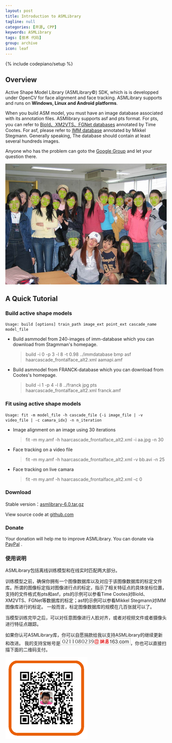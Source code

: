 ```yaml
---
layout: post
title: Introduction to ASMLibrary
tagline: null
categories: [开源, CPP]
keywords: ASMLibrary
tags: [技术 代码]
group: archive
icon: leaf
---
```


{% include codepiano/setup %}

## Overview

Active Shape Model Library (ASMLibrary©) SDK, which is is developped under OpenCV for face alignment and face tracking. ASMLibrary supports and runs on **Windows, Linux and Android platforms**.

When you build ASM model, you must have an image database associated with its annotation files. ASMlibrary supports asf and pts format. For pts, you can refer to [BioId、XM2VTS、FGNet databases](http://personalpages.manchester.ac.uk/staff/timothy.f.cootes/tfc_software.html)  annotated by Time Cootes. For asf, please refer to [IMM database](http://www2.imm.dtu.dk/pubdb/views/publication_details.php?id=922)  annotated by Mikkel Stegmann. Generally speaking, The database should contain at least several hundreds images.  

Anyone who has the problem can goto the [Google Group](http://groups.google.com/group/asmlibrary) and let your question there. 

![image](/assets/post-images/null-cd0fb4cd-fb92-47de-cc6d-c66b462d0c91.jpg)

## A Quick Tutorial

### Build active shape models

    Usage: build [options] train_path image_ext point_ext cascade_name model_file 
    
 * Build asmmodel from 240-images of imm-database which you can download from Stagmman's homepage. 
 
    > build -i 0 -p 3 -l 8 -t 0.98 ../immdatabase bmp asf haarcascade_frontalface_alt2.xml aamapi.amf 

 * Build asmmodel from FRANCK-database which you can download from Cootes's homepage. 

    > build -i 1 -p 4 -l 8 ../franck jpg pts haarcascade_frontalface_alt2.xml franck.amf  

### Fit using active shape models

    Usage: fit -m model_file -h cascade_file {-i image_file | -v video_file | -c camara_idx} -n n_iteration

 * Image alignment on an image using 30 iterations

    > fit -m my.amf -h haarcascade_frontalface_alt2.xml -i aa.jpg -n 30

 * Face tracking on a video file

    > fit -m my.amf -h haarcascade_frontalface_alt2.xml -v bb.avi -n 25

 * Face tracking on live camara

    > fit -m my.amf -h haarcascade_frontalface_alt2.xml -c 0 

### Download

Stable version：[asmlibrary-6.0.tar.gz](https://github.com/greatyao/asmlibrary/archive/master.zip) 

View source code at [github.com](https://github.com/greatyao/asmlibrary)

### Donate ###

Your donation will help me to improve ASMLibrary. You can donate via [PayPal](https://www.paypal.com/cgi-bin/webscr?cmd=_s-xclick&hosted_button_id=CS9NXZETE7X4L) .

### 使用说明 ###

ASMLibrary包括离线训练模型和在线实时匹配两大部分。 

训练模型之前，确保你拥有一个图像数据库以及对应于该图像数据库的标定文件库。所谓的图像标定指对图像进行点的标定，指示了相关特征点的具体坐标位置，支持的文件格式有pts和asf，pts的示例可以参看Time Cootes对BioId、XM2VTS、FGNet等数据库的标定；asf的示例可以参看Mikkel Stegmann对IMM图像库进行的标定。 一般而言，标定图像数据库的规模在几百张就可以了。 

当模型训练完毕之后，可以对任意图像进行人脸对齐，或者对视频文件或者摄像头进行特征点跟踪。 

如果你认可ASMLibrary库，你可以自愿捐款给我以支持ASMLibrary的继续更新和改进。 我的支持宝帐号是![image](/assets/post-images/2012-05-06-d4179610-d0ab-4412-ead2-53470c6ae8bd.gif)，你也可以直接扫描下面的二维码支付。


![image](/assets/post-images/2012-05-06-71cfb9a6-96b9-4ced-d5ea-b6901680eba9.png)

